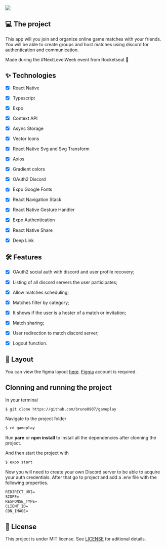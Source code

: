 <img src="https://user-images.githubusercontent.com/54812906/176489589-ea5d18a4-48cf-4e03-b75c-20085cdc5566.png" />

## 💻 The project

This app will you join and organize online game matches with your friends. 
You will be able to create groups and host matches using discord for authentication and communication.

Made during the #NextLevelWeek event from Rocketseat 🚀

## ✨ Technologies

-   [x] React Native
-   [x] Typescript
-   [x] Expo
-   [x] Context API
-   [x] Async Storage
-   [x] Vector Icons
-   [x] React Native Svg and Svg Transform
-   [x] Axios
-   [x] Gradient colors
-   [x] OAuth2 Discord 
-   [x] Expo Google Fonts
-   [x] React Navigation Stack
-   [x] React Native Gesture Handler
-   [x] Expo Authentication
-   [x] React Native Share
-   [x] Deep Link


## :hammer_and_wrench: Features 

-   [x] OAuth2 social auth with discord and user profile recovery;
-   [x] Listing of all discord servers the user participates;
-   [x] Allow matches scheduling;
-   [x] Matches filter by category;
-   [x] It shows if the user is a hoster of a match or invitation;
-   [x] Match sharing;
-   [x] User redirection to match discord server;
-   [x] Logout function.


## 🔖 Layout

You can view the figma layout [here](https://www.figma.com/community/file/991338130828322960). [Figma](http://figma.com/) account is required.

## Clonning and running the project

In your terminal
```cl
$ git clone https://github.com/bruno0907/gameplay
```

Navigate to the project folder
```cl
$ cd gameplay
```
Run **yarn** or **npm install** to install all the dependencies after clonning the project.

And then start the project with
```cl
$ expo start
```

Now you will need to create your own Discord server to be able to acquire your auth credentials. After that go to project and add a .env file with the following properties.
 ```cl
REDIRECT_URI=
SCOPE=
RESPONSE_TYPE=
CLIENT_ID=
CDN_IMAGE=
```

## 📄 License

This project is under MIT license. See [LICENSE](LICENSE.md) for aditional details.
